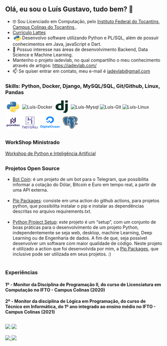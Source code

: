 ## Olá, eu sou o Luís Gustavo, tudo bem? 👋

<!--
**luisgs7/luisgs7** is a ✨ _special_ ✨ repository because its `README.md` (this file) appears on your GitHub profile.

Here are some ideas to get you started:

-->
- 🤓 Sou Licenciado em Computação, pelo <a href="http://www.ifto.edu.br/"> Instituto Federal do Tocantins</a>,<a href="http://www.ifto.edu.br/colinas"> Campus Colinas do Tocantins </a>.
- <a href="http://lattes.cnpq.br/7401309837661540">Currículo Lattes </a>
- <img align="center" alt="Python" height="20" width="30" src="https://raw.githubusercontent.com/devicons/devicon/master/icons/python/python-original.svg">Desenvolvo software utilizando Python e PL/SQL, além de possuir conhecimentos em Java, javaScript e Dart.
- 🧠 Possuo interesse nas áreas de desenvolvimento Backend, Data Science e Machine Learning. 
- Mantenho o projeto iadevlab, no qual compartilho o meu conhecimento através de artigos: https://iadevlab.com/
- 📫 Se quiser entrar em contato, meu e-mail é iadevlab@gmail.com
### Skills: Python, Docker, Django, MySQL/SQL, Git/Github, Linux, Pandas 
  <div style="display: inline_block">
    <img align="center" alt="Luís-Python" height="40" width="50" src="https://raw.githubusercontent.com/devicons/devicon/master/icons/python/python-original.svg" />
    <img align="center" alt="Luís-Docker" height="40" width="50" src="https://cdn.jsdelivr.net/gh/devicons/devicon/icons/docker/docker-original.svg" />
    <img align="center" alt="Luís-Django" height="40" width="50" src="https://github.com/devicons/devicon/blob/master/icons/django/django-plain.svg" />  
    <img align="center" alt="Luís-Mysql" height="40" width="50" src="https://cdn.jsdelivr.net/gh/devicons/devicon/icons/mysql/mysql-original-wordmark.svg" />
    <img align="center" alt="Luís-Git" height="40" width="50" src="https://cdn.jsdelivr.net/gh/devicons/devicon/icons/git/git-original.svg" />
    <img align="center" alt="Luís-Linux" height="40" width="50" src="https://cdn.jsdelivr.net/gh/devicons/devicon/icons/linux/linux-original.svg" />
    <img align="center" alt="Luís-Pandas" height="40" width="50" src="https://github.com/luisgs7/luisgs7/blob/main/print/pandas.png" /> 
    <img align="center" alt="Luís-Heroku" height="40" width="50" src="https://raw.githubusercontent.com/devicons/devicon/master/icons/heroku/heroku-original-wordmark.svg" />
  <img align="center" alt="Luís-Linode" height="60" width="70" src="https://raw.githubusercontent.com/devicons/devicon/master/icons/digitalocean/digitalocean-original-wordmark.svg" />
  <img align="center" alt="Luís-Postgres" height="40" width="50" src="https://raw.githubusercontent.com/devicons/devicon/master/icons/postgresql/postgresql-original.svg" />
   
 </div>
 
 ### WorkShop Ministrado 
 
 <a href = "https://www.youtube.com/watch?v=eh6LJuWdF8Q">Workshop de Python e Inteligência Artificial</a>
 ##
 
 ### Projetos Open Source
 - <a href="https://github.com/luisgs7/bot-coin">Bot Coin</a>: é um projeto de um bot para o Telegram, que possibilita informar a cotação do Dólar, Bitcoin e Euro em tempo real, a partir de uma API externa. <br><br>
 - <a href="https://github.com/luisgs7/pip-packages">Pip Packages</a>: consiste em uma action do github actions, para projetos python, que possibilita instalar o pip e instalar as dependências descritas no arquivo requirements.txt. <br><br>
 - <a href="https://github.com/luisgs7/python-project-setup">Python Project Setup</a>: este projeto é um “setup”, com um conjunto de boas práticas para o desenvolvimento de um projeto Python, independentemente se seja web, desktop, machine Learning, Deep Learning ou de Engenharia de dados. A fim de que, seja possível desenvolver um software com maior qualidade de código. Neste projeto é utilizado a action que foi desenvolvida por mim, a <a href="https://github.com/luisgs7/pip-packages">Pip Packages</a>, que inclusive pode ser utilizada em seus projetos. :) <br><br>

 ### Experiências
 #### 1º - Monitor da Disciplina de Programação II, do curso de Licenciatura em Computação no IFTO - Campus Colinas (2020)
 #### 2º - Monitor da disciplina de Lógica em Programação, do curso de Técnico em Informática, do 1º ano integrado ao ensino médio no IFTO - Campus Colinas (2021)
 ##
<!-- -->  
 <div>
  <a href="https://github.com/luisgs7"></a>
  <img height="180em" src="https://github-readme-stats.vercel.app/api?username=luisgs7&show_icons=true&theme=tokyonight&include_all_commits=true&count_private=true"/>
  <img height="180em" src="https://github-readme-stats.vercel.app/api/top-langs/?username=luisgs7&layout=compact&langs_count=8&theme=tokyonight"/>
</div>

  <br>
 <div>
   <a href = "mailto:iadevlab@gmail.com"><img src="https://img.shields.io/badge/Gmail-D14836?style=for-the-badge&logo=gmail&logoColor=white" target="_blank">    </a>
      <a href="https://www.linkedin.com/in/lu%C3%ADs-gustavo-8632181a3/" target="_blank"><img src="https://img.shields.io/badge/LinkedIn-0077B5?style=for-the-badge&logo=linkedin&logoColor=white" target="_blank"></a> 
